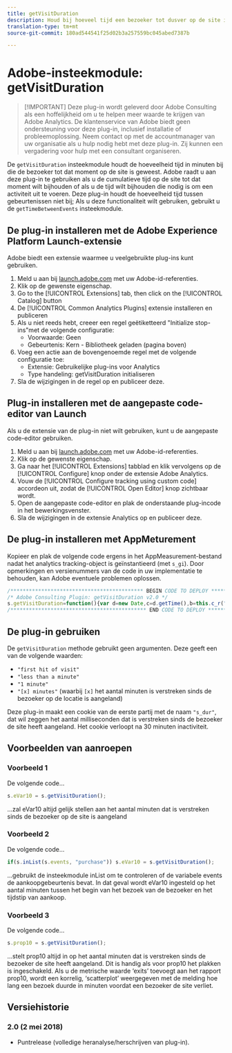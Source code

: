 ```yaml
---
title: getVisitDuration
description: Houd bij hoeveel tijd een bezoeker tot dusver op de site is geweest.
translation-type: tm+mt
source-git-commit: 180ad544541f25d02b3a257559bc045abed7387b

---
```



# Adobe-insteekmodule: getVisitDuration

> [!IMPORTANT] Deze plug-in wordt geleverd door Adobe Consulting als een hoffelijkheid om u te helpen meer waarde te krijgen van Adobe Analytics. De klantenservice van Adobe biedt geen ondersteuning voor deze plug-in, inclusief installatie of probleemoplossing. Neem contact op met de accountmanager van uw organisatie als u hulp nodig hebt met deze plug-in. Zij kunnen een vergadering voor hulp met een consultant organiseren.

De `getVisitDuration` insteekmodule houdt de hoeveelheid tijd in minuten bij die de bezoeker tot dat moment op de site is geweest. Adobe raadt u aan deze plug-in te gebruiken als u de cumulatieve tijd op de site tot dat moment wilt bijhouden of als u de tijd wilt bijhouden die nodig is om een activiteit uit te voeren. Deze plug-in houdt de hoeveelheid tijd tussen gebeurtenissen niet bij; Als u deze functionaliteit wilt gebruiken, gebruikt u de `getTimeBetweenEvents` insteekmodule.

## De plug-in installeren met de Adobe Experience Platform Launch-extensie

Adobe biedt een extensie waarmee u veelgebruikte plug-ins kunt gebruiken.

1. Meld u aan bij [launch.adobe.com](https://launch.adobe.com) met uw Adobe-id-referenties.
1. Klik op de gewenste eigenschap.
1. Go to the [!UICONTROL Extensions] tab, then click on the [!UICONTROL Catalog] button
1. De [!UICONTROL Common Analytics Plugins] extensie installeren en publiceren
1. Als u niet reeds hebt, creeer een regel geëtiketteerd &quot;Initialize stop-ins&quot;met de volgende configuratie:
   * Voorwaarde: Geen
   * Gebeurtenis: Kern - Bibliotheek geladen (pagina boven)
1. Voeg een actie aan de bovengenoemde regel met de volgende configuratie toe:
   * Extensie: Gebruikelijke plug-ins voor Analytics
   * Type handeling: getVisitDuration initialiseren
1. Sla de wijzigingen in de regel op en publiceer deze.

## Plug-in installeren met de aangepaste code-editor van Launch

Als u de extensie van de plug-in niet wilt gebruiken, kunt u de aangepaste code-editor gebruiken.

1. Meld u aan bij [launch.adobe.com](https://launch.adobe.com) met uw Adobe-id-referenties.
1. Klik op de gewenste eigenschap.
1. Ga naar het [!UICONTROL Extensions] tabblad en klik vervolgens op de [!UICONTROL Configure] knop onder de extensie Adobe Analytics.
1. Vouw de [!UICONTROL Configure tracking using custom code] accordeon uit, zodat de [!UICONTROL Open Editor] knop zichtbaar wordt.
1. Open de aangepaste code-editor en plak de onderstaande plug-incode in het bewerkingsvenster.
1. Sla de wijzigingen in de extensie Analytics op en publiceer deze.

## De plug-in installeren met AppMeturement

Kopieer en plak de volgende code ergens in het AppMeasurement-bestand nadat het analytics tracking-object is geïnstantieerd (met `s_gi`). Door opmerkingen en versienummers van de code in uw implementatie te behouden, kan Adobe eventuele problemen oplossen.

```js
/******************************************* BEGIN CODE TO DEPLOY *******************************************/
/* Adobe Consulting Plugin: getVisitDuration v2.0 */
s.getVisitDuration=function(){var d=new Date,c=d.getTime(),b=this.c_r("s_dur");if(isNaN(b)||18E5<c-b)b=c;var a=c-b;d.setTime(c+18E5); this.c_w("s_dur",b+"",d);if(0===a)return"first hit of visit";a=Math.floor(a/6E4);return 0===a?"less than a minute":1===a?"1 minute": a+" minutes"};
/******************************************** END CODE TO DEPLOY ********************************************/
```

## De plug-in gebruiken

De `getVisitDuration` methode gebruikt geen argumenten. Deze geeft een van de volgende waarden:

* `"first hit of visit"`
* `"less than a minute"`
* `"1 minute"`
* `"[x] minutes"` (waarbij `[x]` het aantal minuten is verstreken sinds de bezoeker op de locatie is aangeland)

Deze plug-in maakt een cookie van de eerste partij met de naam `"s_dur"`, dat wil zeggen het aantal milliseconden dat is verstreken sinds de bezoeker de site heeft aangeland. Het cookie verloopt na 30 minuten inactiviteit.

## Voorbeelden van aanroepen

### Voorbeeld 1

De volgende code...

```js
s.eVar10 = s.getVisitDuration();
```

...zal eVar10 altijd gelijk stellen aan het aantal minuten dat is verstreken sinds de bezoeker op de site is aangeland

### Voorbeeld 2

De volgende code...

```js
if(s.inList(s.events, "purchase")) s.eVar10 = s.getVisitDuration();
```

...gebruikt de insteekmodule inList om te controleren of de variabele events de aankoopgebeurtenis bevat.  In dat geval wordt eVar10 ingesteld op het aantal minuten tussen het begin van het bezoek van de bezoeker en het tijdstip van aankoop.

### Voorbeeld 3

De volgende code...

```js
s.prop10 = s.getVisitDuration();
```

...stelt prop10 altijd in op het aantal minuten dat is verstreken sinds de bezoeker de site heeft aangeland.  Dit is handig als voor prop10 het plakken is ingeschakeld.  Als u de metrische waarde ‘exits’ toevoegt aan het rapport prop10, wordt een korrelig, ‘scatterplot’ weergegeven met de melding hoe lang een bezoek duurde in minuten voordat een bezoeker de site verliet.

## Versiehistorie

### 2.0 (2 mei 2018)

* Puntrelease (volledige heranalyse/herschrijven van plug-in).
